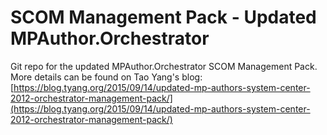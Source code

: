 # SCOM Management Pack - Updated MPAuthor.Orchestrator

Git repo for the updated MPAuthor.Orchestrator SCOM Management Pack. More details can be found on Tao Yang's blog: [https://blog.tyang.org/2015/09/14/updated-mp-authors-system-center-2012-orchestrator-management-pack/](https://blog.tyang.org/2015/09/14/updated-mp-authors-system-center-2012-orchestrator-management-pack/)